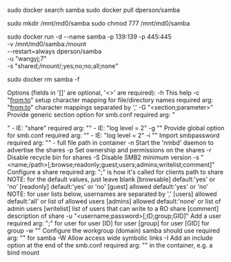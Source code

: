 sudo docker search samba
sudo docker pull dperson/samba

sudo mkdir /mnt/md0/samba
sudo chmod 777 /mnt/md0/samba

sudo docker run -d --name samba -p 139:139 -p 445:445 \
    -v /mnt/md0/samba:/mount \
    --restart=always dperson/samba \
    -u "wangyj;7" \
    -s "shared;/mount/;yes;no;no;all;none"

sudo docker rm samba -f


Options (fields in '[]' are optional, '<>' are required):
    -h          This help
    -c "<from:to>" setup character mapping for file/directory names
                required arg: "<from:to>" character mappings separated by ','
    -G "<section;parameter>" Provide generic section option for smb.conf
                required arg: "<section>" - IE: "share"
                required arg: "<parameter>" - IE: "log level = 2"
    -g "<parameter>" Provide global option for smb.conf
                required arg: "<parameter>" - IE: "log level = 2"
    -i "<path>" Import smbpassword
                required arg: "<path>" - full file path in container
    -n          Start the 'nmbd' daemon to advertise the shares
    -p          Set ownership and permissions on the shares
    -r          Disable recycle bin for shares
    -S          Disable SMB2 minimum version
    -s "<name;/path>[;browse;readonly;guest;users;admins;writelist;comment]"
                Configure a share
                required arg: "<name>;</path>"
                <name> is how it's called for clients
                <path> path to share
                NOTE: for the default values, just leave blank
                [browsable] default:'yes' or 'no'
                [readonly] default:'yes' or 'no'
                [guest] allowed default:'yes' or 'no'
                NOTE: for user lists below, usernames are separated by ','
                [users] allowed default:'all' or list of allowed users
                [admins] allowed default:'none' or list of admin users
                [writelist] list of users that can write to a RO share
                [comment] description of share
    -u "<username;password>[;ID;group;GID]"       Add a user
                required arg: "<username>;<passwd>"
                <username> for user
                <password> for user
                [ID] for user
                [group] for user
                [GID] for group
    -w "<workgroup>"       Configure the workgroup (domain) samba should use
                required arg: "<workgroup>"
                <workgroup> for samba
    -W          Allow access wide symbolic links
    -I          Add an include option at the end of the smb.conf
                required arg: "<include file path>"
                <include file path> in the container, e.g. a bind mount